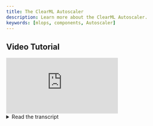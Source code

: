 ```yaml
---
title: The ClearML Autoscaler
description: Learn more about the ClearML Autoscaler.
keywords: [mlops, components, Autoscaler]
---
```



## Video Tutorial

<div style={{position: 'relative', overflow: 'hidden', width: '100%', paddingTop: '56.25%' }} >
<iframe style={{position: 'absolute', top: '0', left: '0', bottom: '0', right: '0', width: '100%', height: '100%'}} 
        src="https://www.youtube.com/embed/j4XVMAaUt3E?rel=0" 
        title="YouTube video player" 
        frameborder="0" 
        allow="accelerometer; autoplay; clipboard-write; encrypted-media; gyroscope; picture-in-picture; fullscreen" 
        allowfullscreen>
</iframe>
</div>

<details className="cml-expansion-panel info">
<summary className="cml-expansion-panel-summary">Read the transcript</summary>
<div className="cml-expansion-panel-content">

Hello and welcome to ClearML. In this video we’ll go a little more advanced and introduce autoscalers, the easiest way to build your very own flock of ClearML Agents.

Data science is inherently very inconsistent in its demand for compute resources. One moment you’re just researching papers and need no compute at all, another moment you’re making 16 GPUs scream and wishing you had more. Especially when running Hyperparameter Optimization or Pipelines, it can be very handy to have some extra hardware for a short time.

Remote machines are easy to get from any cloud provider, and you only pay for the time you use them… as long as you don’t forget to shut them down after you’re done. Seriously, I’m pretty sure at least 30% of GPU usage is people forgetting to shut down their remote machines. 

Anyway, that’s what an autoscaler takes care of for you: spinning up as many machines as you need, when you need them and automatically shutting them down again when you don’t.

Once the autoscaler is deployed, you can just add experiments to a queue as we saw in the previous videos. Once there are experiments detected in the queue, the autoscaler will automatically spin up new remote machines and turn them into ClearML agents that will run them for you. No fiddling with remote SSH, and no docker containers, and no need to worry about shutting down--the Autoscaler does it for you. 

You can also get fancy with queues. Create as many of them as you want, and you can specify which type of remote machine should serve which queues. So imagine you have a CPU queue and a GPU queue, all you have to do is put your experiment in the right queue, and you know exactly what type of machine will be running it.

Obviously, you also configure a maximum budget by limiting the number of machines that can be spun up at one time, so you don’t incur unexpected expenses.

Now that the theory is taken care of, let’s take a look at how to set up an autoscaler on ClearML.

To launch the autoscaler, go to app.clear.ml and open the Applications page. There you’ll find the autoscalers for each of the large cloud providers. To launch the autoscaler this way requires ClearML Pro, but it’s cheap enough that forgetting to shut down a remote GPU machine for 3 days costs more than a year of ClearML Pro, so…

We’ll go into the AWS wizard in this video, but the other autoscalers have a very similar setup. First are the credentials for your cloud provider of choice, make sure you assign the correct access rights because the autoscaler will use these credentials to launch the machines and shut them down again when they are idle.

Naturally, you want the agent to be able to run your original code, so we need to supply our git credentials as well. This works by using a git application token as password, you can find how to generate such a token in the description below.

If you’re running from a notebook, don’t worry! Even notebooks that were tracked using the experiment manager can be reproduced on the remote machine!

The last big, important setting is of course which kind of machines we want to spin up.

The exact details will depend heavily on which cloud platform you end up using, but in general you’ll mainly need to provide what kind of machine type you want to run (so, the amount of CPU cores, RAM and GPUs). Each cloud provider has different options and naming schemes, but there will always be a handy tooltip here that will guide you to the relevant documentation.

Once you have decided the details of your machine, you can also enter which queues you want these kinds of machines to listen to here, like we discussed in the first part of the video. You also have to specify the maximum number of these kinds of machines that are allowed to run at the same time, so you can keep your budget under control.

You can add as many of these machine types as you wish. Finally, there are some more advanced configuration settings that you can read more about in the documentation linked below.

After filling in all these settings, let’s launch the autoscaler now, so we can see how it actually works.

We immediately start in the autoscaler dashboard, and we can see the amount of machines that are running, the amount that are doing nothing, how many machines we have available per queue and all the autoscaler logs. Right now we have no machines running at all because our queues are empty.

So if we go to one of our projects, clone these tasks here, and then enqueue them in the CPU queue and clone this task here as well. We can edit the parameters like we saw before and even change which container it should be run in. We then enqueue it in the GPU queue, and we should now see the autoscaler kicking into action.

The autoscaler has detected the tasks in the queue and has started booting up remote machines to process them. We can follow along with the process in our autoscaler dashboard.

Once the machines are spinned up, the ClearML agents will register as available workers in the workers and queues tab. From here, they behave just like any other agent we’ve seen before.

Finally, when everything is done and the remote machines are idle, they will be shut down automatically and the workers list will be empty again.

You can see that this functionality is very powerful when combined with for example hyperparameter optimization or pipelines that launch a lot of tasks at once. Obviously, it can be used as the primary way to get access to remote compute, but it can even be used as an extra layer on top of the machines you already have on-premise to spillover in case of large demand spikes for example. You don’t pay when you don’t use it, so there isn’t really a good reason not to have one running at all times.

Get started right now for free at app.clear.ml and start spinning up remote machines with ClearML Pro if you want to save some money and effort by automating the boring stuff. If you run into any issues along the way, join our Slack channel, and we’ll help you out.
</div>
</details>
